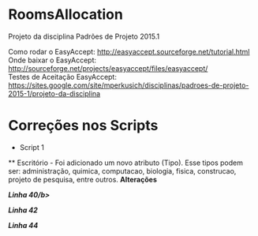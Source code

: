RoomsAllocation
===============

Projeto da disciplina Padrões de Projeto 2015.1‎

Como rodar o EasyAccept: http://easyaccept.sourceforge.net/tutorial.html                                                        
Onde baixar o EasyAccept: http://sourceforge.net/projects/easyaccept/files/easyaccept/                                          
Testes de Aceitação EasyAccept: https://sites.google.com/site/mperkusich/disciplinas/padroes-de-projeto-2015-1/projeto-da-disciplina

Correções nos Scripts 
===============
* Script 1

** Escritório - Foi adicionado um novo atributo (Tipo). Esse tipos podem ser: administração, quimica, computacao, biologia, fisica, construcao, projeto de pesquisa, entre outros. 
<b>Alterações</b>

<b><i>Linha 40/b></i>

<b><i>Linha 42</b></i>

<b><i>Linha 44</b></i>

